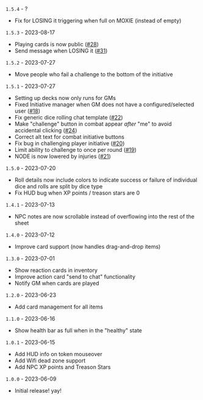 `1.5.4` - ?
* Fix for LOSING it triggering when full on MOXIE (instead of empty)

`1.5.3` - 2023-08-17
* Playing cards is now public ([#28](https://github.com/wrycu/paranoia/issues/28))
* Send message when LOSING it ([#31](https://github.com/wrycu/paranoia/issues/31))

`1.5.2` - 2023-07-27
* Move people who fail a challenge to the bottom of the initiative

`1.5.1` - 2023-07-27
* Setting up decks now only runs for GMs
* Fixed Initiative manager when GM does not have a configured/selected user ([#18](https://github.com/wrycu/paranoia/issues/18))
* Fix generic dice rolling chat template ([#22](https://github.com/wrycu/paranoia/issues/22))
* Make "challenge" button in combat appear _after_ "me" to avoid accidental clicking ([#24](https://github.com/wrycu/paranoia/issues/24))
* Correct alt text for combat initiative buttons
* Fix bug in challenging player initiative ([#20](https://github.com/wrycu/paranoia/issues/20))
* Limit ability to challenge to once per round ([#19](https://github.com/wrycu/paranoia/issues/19))
* NODE is now lowered by injuries ([#21](https://github.com/wrycu/paranoia/issues/21))

`1.5.0` - 2023-07-20
* Roll details now include colors to indicate success or failure of individual dice and rolls are split by dice type
* Fix HUD bug when XP points / treason stars are 0

`1.4.1` - 2023-07-13
* NPC notes are now scrollable instead of overflowing into the rest of the sheet

`1.4.0` - 2023-07-12
* Improve card support (now handles drag-and-drop items)

`1.3.0` - 2023-07-01
* Show reaction cards in inventory
* Improve action card "send to chat" functionality
* Notify GM when cards are played

`1.2.0` - 2023-06-23
* Add card management for all items 

`1.1.0` - 2023-06-16
* Show health bar as full when in the "healthy" state

`1.0.1` - 2023-06-15
* Add HUD info on token mouseover
* Add Wifi dead zone support
* Add NPC XP points and Treason Stars

`1.0.0` - 2023-06-09
* Initial release! yay!
